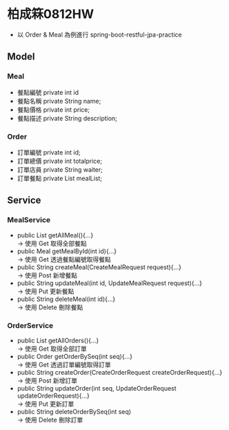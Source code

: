 # 柏成箖0812HW

* 以 Order & Meal 為例進行 spring-boot-restful-jpa-practice

##  Model
### Meal
* 餐點編號 private int id 
* 餐點名稱 private String name;
* 餐點價格 private int price;   
* 餐點描述 private String description; 

### Order
* 訂單編號 private int id;
* 訂單總價 private int totalprice;
* 訂單店員 private String waiter;
* 訂單餐點 private List<Meal> mealList;

## Service
### MealService
  * public List<Meal> getAllMeal(){...} </br>
    -> 使用 Get 取得全部餐點
  * public Meal getMealById(int id){...} </br>
    -> 使用 Get 透過餐點編號取得餐點
  * public String createMeal(CreateMealRequest request){...} </br>
    -> 使用 Post 新增餐點
  * public String updateMeal(int id, UpdateMealRequest request){...} </br>
    -> 使用 Put 更新餐點
  * public String deleteMeal(int id){...} </br>
    -> 使用 Delete 刪除餐點
    
### OrderService
  * public List<Order> getAllOrders(){...} </br>
    -> 使用 Get 取得全部訂單
  * public Order getOrderBySeq(int seq){...} </br>
    -> 使用 Get 透過訂單編號取得訂單
  * public String createOrder(CreateOrderRequest createOrderRequest){...} </br>
    -> 使用 Post 新增訂單
  * public String updateOrder(int seq, UpdateOrderRequest updateOrderRequest){...} </br>
    -> 使用 Put 更新訂單
  * public String deleteOrderBySeq(int seq) </br>
    -> 使用 Delete 刪除訂單
    


